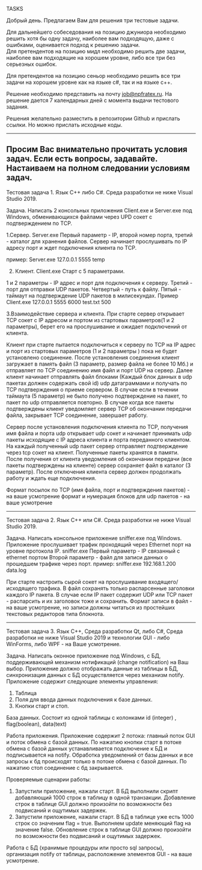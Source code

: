 TASKS 



Добрый день. 
Предлагаем Вам для решения три тестовые задачи. 

Для дальнейшего собеседования на позицию джуниора необходимо решить хотя бы одну задачу, наиболее вам подходящую, даже с ошибками, оценивается подход к решению задачи.  
Для претендентов на позицию мидл необходимо решить две задачи, наиболее вам подходящие на хорошем уровне, либо все три без серьезных ошибок. 

Для претендентов на позицию сеньор необходимо решить все три задачи на хорошем уровне как на языке c#, так и на языке c++. 

Решение необходимо представить на почту job@npfratex.ru.
На решение дается 7 календарных дней с момента выдачи тестового задания. 

Решения желательно разместить в репозитории Github и прислать ссылки. Но можно прислать исходные коды.

------------------------------------------------------------------------------------------------------------------------------------------------------------------------------
Просим Вас внимательно прочитать условия задач. Если есть вопросы, задавайте. 
Настаиваем на полном следовании условиям задач.
------------------------------------------------------------------------------------------------------------------------------------------------------------------------------

Тестовая задача 1. Язык С++ либо C#. Среда разработки не ниже Visual Studio 2019.
 
Задача. Написать 2 консольных приложения Client.exe и Server.exe под Windows, обменивающихся файлами через UPD сокет с подтверждением по TCP.
 
1.Сервер. Server.exe
Первый параметр - IP, второй номер порта, третий - каталог для хранения файлов.
Сервер начинает прослушивать по IP адресу порт и ждет подключения клиента по TCP.
 
пример:
Server.exe 127.0.0.1 5555 temp
 
2. Клиент. Client.exe
Старт с 5 параметрами.
 
1 и 2 параметры - IP адрес и порт для подключения к серверу. Третий - порт для отправки UDP пакетов. Четвертый - путь к файлу. Пятый - таймаут на подтверждение UDP 
пакетов в милисекундах.
Пример
Client.exe 127.0.0.1 5555 6000 test.txt 500
 
3.Взаимодействие сервера и клиента.
При старте сервер открывает TCP сокет с IP адресом и портом из стартовых параметров(1 и 2 параметры), берет его на прослушивание и ожидает подключений от клиента.
 
Клиент при старте пытается подключиться к серверу по TCP на IP адрес и порт из стартовых параметров (1 и 2 параметры ) пока не будет установлено соединение. После 
установления соединения клиент загружает в память файл (3 параметр, размер файла не более 10 Мб.) и отправляет по TCP соединению имя файл и порт UDP на сервер.
Далее клиент начинает отправлять файл блоками (Каждый блок данных в udp пакетах должен содержать свой id)  udp датаграммами и получать по TCP подтверждения о приеме 
сервером. 
В случае если в течении таймаута (5 параметр) не было получено подтверждение на пакет, то пакет по udp отправляется повторно. В случае когда все пакеты подтверждены 
клиент уведомляет сервер TCP об окончании передачи файла,
закрывает TCP соединение, завершает работу.
 
Сервер после установления подключения клиента по ТСP, получения имя файла и порта udp открывает udp сокет и начинает принимать udp пакеты исходящие с IP адреса 
клиента и порта переданного клиентом.
На каждый полученный udp пакет сервер отправляет подтверждение через tcp сокет на клиент. Полученные пакеты хранятся в памяти. После получения от клиента 
уведомления об окончании передачи (все пакеты подтверждены на клиенте) сервер сохраняет файл в каталог (3 параметр).
После отключения клиента сервер должен продолжать работу и ждать еще подключения.
 
Формат посылок по TCP (имя файла, порт и подтверждения пакетов) - на ваше усмотрение
формат и нумерация блоков для udp пакетов - на ваше усмотрение
 
------------------------------------------------------------------------------------------------------------------------------------------------------------------------------

Тестовая задача 2. Язык С++ или C#. Среда разработки не ниже Visual Studio 2019.
 
Задача. Написать консольное приложение sniffer.exe под Windows. Приложение прослушивает трафик проходящий через Ethernet порт на уровне протокола IP.
sniffer.exe
Первый параметр - IP связанный с ethernet портом
Второй параметр - файл для записи данных о прошедшем трафике через порт.
пример:
sniffer.exe 192.168.1.200 data.log
 
При старте настроить сырой сокет на прослушивание входящего/исходящего трафика. В файл сохранять только распарсенные заголовки каждого IP пакета. В случае если IP пакет 
содержит UDP или TCP пакет - распарсить и их заголовок тоже и сохранить.
Формат записи в файл - на ваше усмотрение, но записи должны читаться из простейших текстовых редакторов типа блокнота.
 
 
------------------------------------------------------------------------------------------------------------------------------------------------------------------------------

 
Тестовая задача 3. Язык С++, Среда разработки Qt, либо C#, Среда разработки не ниже Visual Studio 2019 и технологии GUI - либо WinForms, либо WPF - на Ваше усмотрение.
 
Задача. Написать оконное приложение под Windows, с БД, поддерживающей механизм нотификаций (change notification) на Ваш выбор. Приложение должно отображать данные из 
таблицы в БД, 
синхронизация данных с БД  осуществляется через механизм notify.  
Приложение содержит следующие элементы управления:
1. Таблица
2. Поля для ввода данных подключения к базе данных.
3. Кнопки старт и стоп.
 
База данных. Состоит из одной таблицы с колонками id (integer) , flag(boolean), data(text)
 
Работа приложения. Приложение содержит 2 потока: главный поток GUI и поток обмена с базой данных. По нажатию кнопки старт в потоке обмена с базой данных устанавливается 
подключение к БД и подписывается на notify. 
Обработка уведомлений от базы данных и все запросы к бд происходят только в потоке обмена с базой данных.
По нажатию стоп соединение с бд закрывается.
 
Проверяемые сценарии работы:
 
1. Запустили приложение, нажали старт. В БД выполнили скрипт добавляющий 1000 строк в таблицу в одной транзакции. Добавление строк в таблице GUI должно произойти 
по возможности без подвисаний и ощутимых задержек.
2. Запустили приложение, нажали старт. В БД в таблице уже есть 1000 строк со значеним flag = true. Выполняем update меняющий flag на значение false. 
Обновление строк в таблице GUI должно произойти по возможности без подвисаний и ощутимых задержек.
 
Работа с БД (хранимые процедуры или просто sql запросы), организация notify от таблицы, расположение элементов GUI - на ваше усмотрение.
